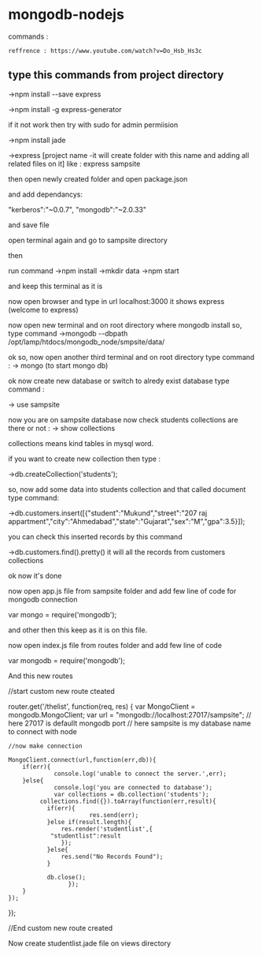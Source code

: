 # mongodb-nodejs

commands :

	reffrence : https://www.youtube.com/watch?v=Do_Hsb_Hs3c

type this commands from project directory
-----------------------------------------

->npm install --save express

->npm install -g express-generator

if it not work then try with sudo for admin permiision 

->npm install jade

->express [project name -it will create folder with this name and adding all related files on it] like : express sampsite


then open newly created folder and open package.json

and add dependancys:

"kerberos":"~0.0.7",
"mongodb":"~2.0.33"

and save file 

open terminal again and go to sampsite directory

then 

run command 
->npm install
->mkdir data 
->npm start

and keep this terminal as it is


now open browser and type in url localhost:3000 it shows express (welcome to express)


now open new terminal and on root directory where mongodb install so, type command
->mongodb --dbpath /opt/lamp/htdocs/mongodb_node/smpsite/data/

ok so, now open another third terminal and on root directory type command :
-> mongo (to start mongo db)

ok now create new database or switch to alredy exist database 
type command :

-> use sampsite

now you are on sampsite database now check students collections are there or not :
-> show collections

collections means kind tables in mysql word.

if you want to create new collection then type :

->db.createCollection('students');

so, now add some data into students collection and that called document type command:

->db.customers.insert([{"student":"Mukund","street":"207 raj appartment","city":"Ahmedabad","state":"Gujarat","sex":"M","gpa":3.5}]);


you can check this inserted records by this command

->db.customers.find().pretty() 
it will all the records from customers collections


ok now it's done


now open app.js file from sampsite folder and add few line of code for mongodb connection

var mongo = require('mongodb');

and other then this keep as it is on this file.

now open index.js file from routes folder and add few line of code 

var mongodb = require('mongodb');


And this new routes


//start custom new route cteated 

router.get('/thelist', function(req, res) {
	var MongoClient = mongodb.MongoClient;
	var url = "mongodb://localhost:27017/sampsite";
	// here 27017 is defaullt mongodb port 
	// here sampsite is my database name to connect with node

	//now make connection 

	MongoClient.connect(url,function(err,db)){
		if(err){
	             console.log('unable to connect the server.',err);		
		}else{
	             console.log('you are connected to database');
	             var collections = db.collection('students');
		     collections.find({}).toArray(function(err,result){
		       if(err){
                           res.send(err);
		       }else if(result.length){
		           res.render('studentlist',{
				"studentlist":result	
		           });  		
		       }else{
		           res.send("No Records Found");	
		       }

		       db.close();
                     });						
		}
	});	
		
});

//End custom new route created 



Now create studentlist.jade file on views directory


 






